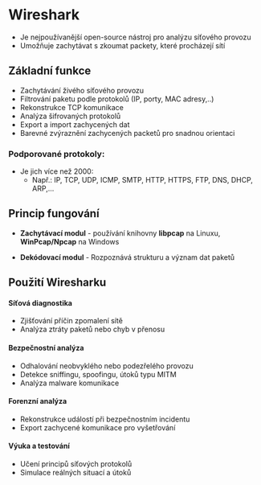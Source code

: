 # Wireshark
* Je nejpoužívanější open-source nástroj pro analýzu síťového provozu
* Umožňuje zachytávat s zkoumat packety, které procházejí sítí
## Základní funkce 
* Zachytávání živého síťového provozu
* Filtrování paketu podle protokolů (IP, porty, MAC adresy,..)
* Rekonstrukce TCP komunikace
* Analýza šifrovaných protokolů
* Export a import zachycených dat
* Barevné zvýraznění zachycených packetů pro snadnou orientaci 
### Podporované protokoly:
* Je jich více než 2000:
	* Např.: IP, TCP, UDP, ICMP, SMTP, HTTP, HTTPS, FTP, DNS, DHCP, ARP,...
## Princip fungování
* **Zachytávací modul** - používání knihovny **libpcap** na Linuxu, **WinPcap/Npcap** na Windows

* **Dekódovací modul** - Rozpoznává strukturu a význam dat paketů

## Použití Wiresharku
#### Síťová diagnostika
* Zjišťování příčin zpomalení sítě
*   Analýza ztráty paketů nebo chyb v přenosu
    

####  Bezpečnostní analýza

*   Odhalování neobvyklého nebo podezřelého provozu
*   Detekce sniffingu, spoofingu, útoků typu MITM
*   Analýza malware komunikace

#### **Forenzní analýza**

-   Rekonstrukce událostí při bezpečnostním incidentu
-   Export zachycené komunikace pro vyšetřování
    

####  Výuka a testování

*   Učení principů síťových protokolů
*   Simulace reálných situací a útoků
